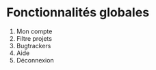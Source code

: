# Fonctionnalités globales 
 
1. Mon compte
2. Filtre projets  
3. Bugtrackers
4. Aide  
5. Déconnexion



<!--stackedit_data:
eyJoaXN0b3J5IjpbLTQwOTM1NTExNl19
-->